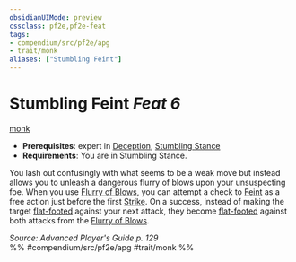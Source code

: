 ```yaml
---
obsidianUIMode: preview
cssclass: pf2e,pf2e-feat
tags:
- compendium/src/pf2e/apg
- trait/monk
aliases: ["Stumbling Feint"]
---
```

# Stumbling Feint  *Feat 6*  
[monk](../../rules/traits/monk.md)  

- **Prerequisites**: expert in [Deception](../skills.md#Deception), [Stumbling Stance](stumbling-stance-apg.md)
- **Requirements**: You are in Stumbling Stance.

You lash out confusingly with what seems to be a weak move but instead allows you to unleash a dangerous flurry of blows upon your unsuspecting foe. When you use [Flurry of Blows](../../rules/actions/flurry-of-blows.md), you can attempt a check to [Feint](../../rules/actions/feint.md) as a free action just before the first [Strike](../../rules/actions/strike.md). On a success, instead of making the target [flat-footed](../../rules/conditions.md#Flat-footed) against your next attack, they become [flat-footed](../../rules/conditions.md#Flat-footed) against both attacks from the [Flurry of Blows](../../rules/actions/flurry-of-blows.md).

*Source: Advanced Player's Guide p. 129*  
%% #compendium/src/pf2e/apg #trait/monk %%